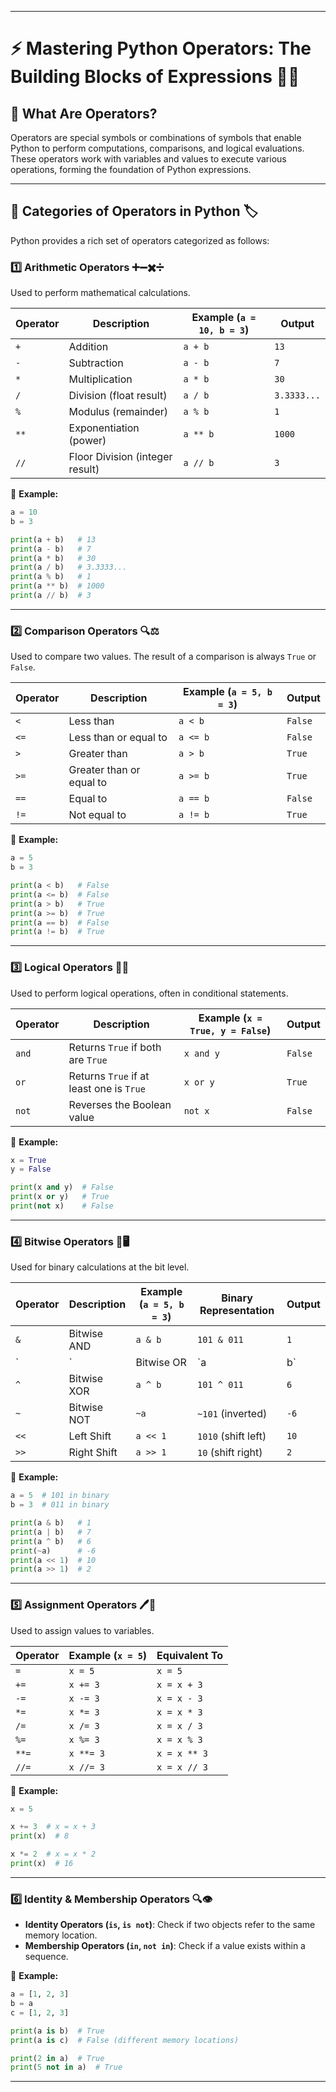 

---

# **⚡ Mastering Python Operators: The Building Blocks of Expressions 🧮🔗**  

## **🔹 What Are Operators?**  
Operators are special symbols or combinations of symbols that enable Python to perform computations, comparisons, and logical evaluations. These operators work with variables and values to execute various operations, forming the foundation of Python expressions.  

---

## **🔹 Categories of Operators in Python 🏷️**  

Python provides a rich set of operators categorized as follows:  

### **1️⃣ Arithmetic Operators ➕➖✖️➗**  
Used to perform mathematical calculations.  

| Operator | Description                     | Example (`a = 10, b = 3`) | Output |
|----------|---------------------------------|---------------------------|--------|
| `+`      | Addition                        | `a + b`                   | `13`   |
| `-`      | Subtraction                     | `a - b`                   | `7`    |
| `*`      | Multiplication                   | `a * b`                   | `30`   |
| `/`      | Division (float result)          | `a / b`                   | `3.3333...` |
| `%`      | Modulus (remainder)              | `a % b`                   | `1`    |
| `**`     | Exponentiation (power)           | `a ** b`                  | `1000` |
| `//`     | Floor Division (integer result)  | `a // b`                  | `3`    |

🔹 **Example:**  
```python
a = 10
b = 3

print(a + b)   # 13
print(a - b)   # 7
print(a * b)   # 30
print(a / b)   # 3.3333...
print(a % b)   # 1
print(a ** b)  # 1000
print(a // b)  # 3
```

---

### **2️⃣ Comparison Operators 🔍⚖️**  
Used to compare two values. The result of a comparison is always `True` or `False`.  

| Operator | Description                | Example (`a = 5, b = 3`) | Output  |
|----------|----------------------------|--------------------------|---------|
| `<`      | Less than                   | `a < b`                  | `False` |
| `<=`     | Less than or equal to       | `a <= b`                 | `False` |
| `>`      | Greater than                | `a > b`                  | `True`  |
| `>=`     | Greater than or equal to    | `a >= b`                 | `True`  |
| `==`     | Equal to                    | `a == b`                 | `False` |
| `!=`     | Not equal to                | `a != b`                 | `True`  |

🔹 **Example:**  
```python
a = 5
b = 3

print(a < b)   # False
print(a <= b)  # False
print(a > b)   # True
print(a >= b)  # True
print(a == b)  # False
print(a != b)  # True
```

---

### **3️⃣ Logical Operators 🧠💡**  
Used to perform logical operations, often in conditional statements.  

| Operator | Description                     | Example (`x = True, y = False`) | Output |
|----------|---------------------------------|--------------------------------|--------|
| `and`    | Returns `True` if both are `True` | `x and y`                      | `False` |
| `or`     | Returns `True` if at least one is `True` | `x or y`                       | `True`  |
| `not`    | Reverses the Boolean value       | `not x`                         | `False` |

🔹 **Example:**  
```python
x = True
y = False

print(x and y)  # False
print(x or y)   # True
print(not x)    # False
```

---

### **4️⃣ Bitwise Operators 🧮🖥️**  
Used for binary calculations at the bit level.  

| Operator | Description                  | Example (`a = 5, b = 3`) | Binary Representation | Output |
|----------|------------------------------|--------------------------|-----------------------|--------|
| `&`      | Bitwise AND                  | `a & b`                  | `101 & 011`           | `1`    |
| `|`      | Bitwise OR                   | `a | b`                  | `101 | 011`           | `7`    |
| `^`      | Bitwise XOR                   | `a ^ b`                  | `101 ^ 011`           | `6`    |
| `~`      | Bitwise NOT                   | `~a`                     | `~101` (inverted)     | `-6`   |
| `<<`     | Left Shift                    | `a << 1`                  | `1010` (shift left)   | `10`   |
| `>>`     | Right Shift                   | `a >> 1`                  | `10` (shift right)    | `2`    |

🔹 **Example:**  
```python
a = 5  # 101 in binary
b = 3  # 011 in binary

print(a & b)   # 1
print(a | b)   # 7
print(a ^ b)   # 6
print(~a)      # -6
print(a << 1)  # 10
print(a >> 1)  # 2
```

---

### **5️⃣ Assignment Operators 🖊️📝**  
Used to assign values to variables.  

| Operator | Example (`x = 5`) | Equivalent To |
|----------|------------------|--------------|
| `=`      | `x = 5`           | `x = 5`      |
| `+=`     | `x += 3`          | `x = x + 3`  |
| `-=`     | `x -= 3`          | `x = x - 3`  |
| `*=`     | `x *= 3`          | `x = x * 3`  |
| `/=`     | `x /= 3`          | `x = x / 3`  |
| `%=`     | `x %= 3`          | `x = x % 3`  |
| `**=`    | `x **= 3`         | `x = x ** 3` |
| `//=`    | `x //= 3`         | `x = x // 3` |

🔹 **Example:**  
```python
x = 5

x += 3  # x = x + 3
print(x)  # 8

x *= 2  # x = x * 2
print(x)  # 16
```

---

### **6️⃣ Identity & Membership Operators 🔍👁️**  
- **Identity Operators (`is`, `is not`)**: Check if two objects refer to the same memory location.  
- **Membership Operators (`in`, `not in`)**: Check if a value exists within a sequence.  

🔹 **Example:**  
```python
a = [1, 2, 3]
b = a
c = [1, 2, 3]

print(a is b)  # True
print(a is c)  # False (different memory locations)

print(2 in a)  # True
print(5 not in a)  # True
```

---

